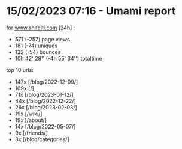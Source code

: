 # 15/02/2023 07:16 - Umami report
for www.shifeiti.com [24h] :

 - 571 (-257) page views
 - 181 (-74) uniques
 - 122 (-54) bounces
 - 10h 42' 28'' (-4h 55' 34'') totaltime


top 10 urls:
 - 147x [/blog/2022-12-09/]
 - 109x [/]
 - 71x [/blog/2023-01-12/]
 - 44x [/blog/2022-12-22/]
 - 26x [/blog/2023-02-03/]
 - 19x [/wiki/]
 - 19x [/about/]
 - 14x [/blog/2022-05-07/]
 - 9x [/friends/]
 - 8x [/blog/categories/]


